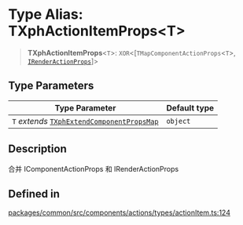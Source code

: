 # Type Alias: TXphActionItemProps\<T\>

> **TXphActionItemProps**\<`T`\>: `XOR`\<[`TMapComponentActionProps`\<`T`\>, [`IRenderActionProps`](../interfaces/IRenderActionProps.md)]\>

## Type Parameters

| Type Parameter | Default type |
| ------ | ------ |
| `T` *extends* [`TXphExtendComponentPropsMap`](TXphExtendComponentPropsMap.md) | `object` |

## Description

合并 IComponentActionProps 和 IRenderActionProps

## Defined in

[packages/common/src/components/actions/types/actionItem.ts:124](https://github.com/XiaoPiHong/xph-crud/blob/4f1a30dcf95acc1b0b790144a16f551c2adfa643/packages/common/src/components/actions/types/actionItem.ts#L124)
